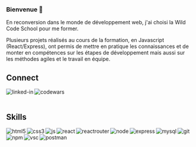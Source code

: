 ### Bienvenue 👋

En reconversion dans le monde de développement web, j'ai choisi la Wild Code School pour me former.

Plusieurs projets réalisés au cours de la formation, en Javascript (React/Express), ont permis de mettre en pratique les connaissances et de monter en compétences sur les étapes de développement mais aussi sur les méthodes agiles et le travail en équipe. 

## Connect
[<img align="left" alt="linked-in" src="https://img.shields.io/badge/linkedin-%230077B5.svg?&logo=linkedin&logoColor=white&style=plastic" />](https://www.linkedin.com/in/laura-trehout)

[<img align="left" alt="codewars" src="https://img.shields.io/badge/Codewars-B1361E?&logo=codewars&logoColor=black&style=plastic" />](https://www.codewars.com/users/LauraTrehout)

<br/>
<br/>

## Skills



<img align="left" alt="html5" src="https://img.shields.io/badge/HTML5-E34F26?logo=html5&logoColor=black&style=plastic" />

<img align="left" alt="css3" src="https://img.shields.io/badge/CSS3-1572B6?logo=css3&logoColor=black&style=plastic" />

<img align="left" alt="js" src="https://img.shields.io/badge/Javascript-F7DF1E?logo=javascript&logoColor=black&style=plastic" />

<img align="left" alt="react" src="https://img.shields.io/badge/React-61DAFB?logo=react&logoColor=black&style=plastic" />

<img align="left" alt="reactrouter" src="https://img.shields.io/badge/React%20Router-CA4245?logo=react-router&logoColor=black&style=plastic" />

<img align="left" alt="node" src="https://img.shields.io/badge/Node-339933?logo=node&logoColor=black&style=plastic" />

<img align="left" alt="express" src="https://img.shields.io/badge/Express-000000?logo=express&logoColor=white&style=plastic" />

<img align="left" alt="mysql" src="https://img.shields.io/badge/MySQL-4479A1?logo=mysql&logoColor=black&style=plastic" />

<img align="left" alt="git" src="https://img.shields.io/badge/Git-F05032?logo=git&logoColor=black&style=plastic" />

<img align="left" alt="npm" src="https://img.shields.io/badge/npm-CB3837?logo=npm&logoColor=black&style=plastic" />

<img align="left" alt="vsc" src="https://img.shields.io/badge/VSCode-007ACC?logo=visual-studio-code&logoColor=black&style=plastic" />

<img align="left" alt="postman" src="https://img.shields.io/badge/Postman-FF6C37?logo=postman&logoColor=black&style=plastic" />


